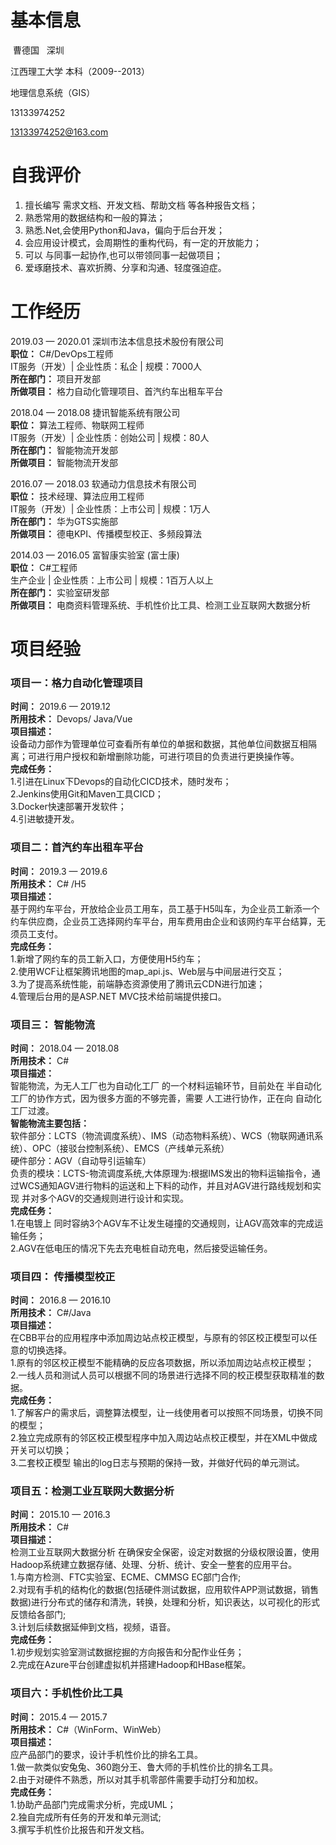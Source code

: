 # 基本信息 #

  曹德国    深圳
  
  江西理工大学 本科（2009--2013）
  
  地理信息系统（GIS）
  
  13133974252
  
  13133974252@163.com


# 自我评价 # 
1. 擅长编写 需求文档、开发文档、帮助文档 等各种报告文档；  
2. 熟悉常用的数据结构和一般的算法；  
3. 熟悉.Net,会使用Python和Java，偏向于后台开发；  
4. 会应用设计模式，会周期性的重构代码，有一定的开放能力；  
5. 可以 与同事一起协作,也可以带领同事一起做项目；  
6. 爱琢磨技术、喜欢折腾、分享和沟通、轻度强迫症。  


# 工作经历 #
2019.03 — 2020.01  深圳市法本信息技术股份有限公司  
**职位：** C#/DevOps工程师  
IT服务（开发）| 企业性质：私企 | 规模：7000人  
**所在部门：** 项目开发部  
**所做项目：** 格力自动化管理项目、首汽约车出租车平台  

2018.04 — 2018.08  捷讯智能系统有限公司  
**职位：** 算法工程师、物联网工程师  
IT服务（开发）| 企业性质：创始公司 | 规模：80人  
**所在部门：** 智能物流开发部  
**所做项目：** 智能物流开发部 

2016.07 — 2018.03  软通动力信息技术有限公司  
**职位：** 技术经理、算法应用工程师  
IT服务（开发）| 企业性质：上市公司 | 规模：1万人  
**所在部门：** 华为GTS实施部  
**所做项目：** 德电KPI、传播模型校正、多频段算法  

2014.03 — 2016.05  富智康实验室 (富士康)  
**职位：** C#工程师  
生产企业 | 企业性质：上市公司 | 规模：1百万人以上  
**所在部门：** 实验室研发部  
**所做项目：** 电商资料管理系统、手机性价比工具、检测工业互联网大数据分析  


# 项目经验 #

### 项目一：格力自动化管理项目  
**时间：** 2019.6 — 2019.12  
**所用技术：**  Devops/ Java/Vue  
**项目描述：**  
设备动力部作为管理单位可查看所有单位的单据和数据，其他单位间数据互相隔离；可进行用户授权和新增删除功能，可进行项目的负责进行更换操作等。  
**完成任务：**    
1.引进在Linux下Devops的自动化CICD技术，随时发布；  
2.Jenkins使用Git和Maven工具CICD；  
3.Docker快速部署开发软件；  
4.引进敏捷开发。  

### 项目二：首汽约车出租车平台  
**时间：** 2019.3 — 2019.6  
**所用技术：** C# /H5  
**项目描述：**    
基于网约车平台，开放给企业员工用车，员工基于H5叫车，为企业员工新添一个约车供应商，企业员工选择网约车平台，用车费用由企业和该网约车平台结算，无须员工支付。  
**完成任务：**   
1.新增了网约车的员工新入口，方便使用H5约车；  
2.使用WCF让框架腾讯地图的map_api.js、Web层与中间层进行交互；  
3.为了提高系统性能，前端静态资源使用了腾讯云CDN进行加速；  
4.管理后台用的是ASP.NET MVC技术给前端提供接口。  

### 项目三： 智能物流 
**时间：** 2018.04 — 2018.08  
**所用技术：** C#  
**项目描述：**  
智能物流，为无人工厂也为自动化工厂 的一个材料运输环节，目前处在 半自动化工厂的协作方式，因为很多方面的不够完善，需要 人工进行协作，正在向 自动化工厂过渡。  
**智能物流主要包括：**    
软件部分：LCTS（物流调度系统）、IMS（动态物料系统）、WCS（物联网通讯系统）、OPC（接驳台控制系统）、EMCS（产线单元系统）  
硬件部分：AGV（自动导引运输车）  
负责的模块：LCTS-物流调度系统,大体原理为:根据IMS发出的物料运输指令，通过WCS通知AGV进行物料的运送和上下料的动作，并且对AGV进行路线规划和实现 并对多个AGV的交通规则进行设计和实现。  
**完成任务：**    
1.在电镀上 同时容纳3个AGV车不让发生碰撞的交通规则，让AGV高效率的完成运输任务；  
2.AGV在低电压的情况下先去充电桩自动充电，然后接受运输任务。  

### 项目四： 传播模型校正  
**时间：** 2016.8 — 2016.10  
**所用技术：** C#/Java  
**项目描述：**   
在CBB平台的应用程序中添加周边站点校正模型，与原有的邻区校正模型可以任意的切换选择。  
1.原有的邻区校正模型不能精确的反应各项数据，所以添加周边站点校正模型；  
2.一线人员和测试人员可以根据不同的场景进行选择不同的校正模型获取精准的数据。  
**完成任务：**    
1.了解客户的需求后，调整算法模型，让一线使用者可以按照不同场景，切换不同的模型；    
2.独立完成原有的邻区校正模型程序中加入周边站点校正模型，并在XML中做成开关可以切换；  
3.二套校正模型 输出的log日志与预期的保持一致，并做好代码的单元测试。  

### 项目五：检测工业互联网大数据分析  
**时间：** 2015.10 — 2016.3  
**所用技术：** C#  
**项目描述：**  
检测工业互联网大数据分析 在确保安全保密，设定对数据的分级权限设置，使用Hadoop系统建立数据存储、处理、分析、统计、安全一整套的应用平台。  
1.与南方检测、FTC实验室、ECME、CMMSG EC部门合作;    
2.对现有手机的结构化的数据(包括硬件测试数据，应用软件APP测试数据，销售数据)进行分布式的储存和清洗，转换，处理和分析，知识表达，以可视化的形式反馈给各部门;  
3.计划后续数据延伸到文档，视频，语音。  
**完成任务：**    
1.初步规划实验室测试数据挖掘的方向报告和分配作业任务；  
2.完成在Azure平台创建虚拟机并搭建Hadoop和HBase框架。

### 项目六：手机性价比工具  
**时间：** 2015.4 — 2015.7  
**所用技术：** C#（WinForm、WinWeb）  
**项目描述：**  
应产品部门的要求，设计手机性价比的排名工具。  
1.做一款类似安兔兔、360跑分王、鲁大师的手机性价比的排名工具。  
2.由于对硬件不熟悉，所以对其手机零部件需要手动打分和加权。  
**完成任务：**    
1.协助产品部门完成需求分析，完成UML；  
2.独自完成所有任务的开发和单元测试;  
3.撰写手机性价比报告和开发文档。  
